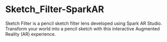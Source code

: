 # Sketch_Filter-SparkAR
 Sketch Filter is a pencil sketch filter lens developed using Spark AR Studio. Transform your world into a pencil sketch with this interactive Augmented Reality (AR) experience.

